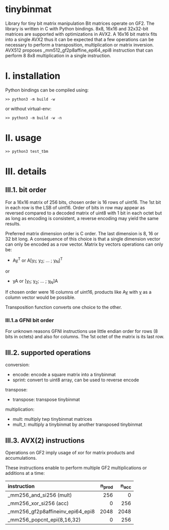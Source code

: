 # tinybinmat
Library for tiny bit matrix manipulation
Bit matrices operate on GF2.
The library is written in C with Python bindings.
8x8, 16x16 and 32x32-bit matrices are supported with optimizations in AVX2.
A 16x16 bit matrix fits into a single AVX2 thus it can be expected that a few operations can be necessary to perform a transposition, multiplication or matrix inversion.
AVX512 proposes _mm512_gf2p8affine_epi64_epi8 instruction that can perform 8 8x8 multiplication in a single instruction.

# I. installation

Python bindings can be compiled using:

```
>> python3 -m build -w
```
or without virtual-env:
```
>> python3 -m build -w -n
```

# II. usage

```
>> python3 test_tbm
```

# III. details

## III.1. bit order

For a 16x16 matrix of 256 bits, chosen order is 16 rows of uint16.
The 1st bit in each row is the LSB of uint16.
Order of bits in row may appear as reversed compared to a decoded matrix of uint8 with 1 bit in each octet but as long as encoding is consistent, a reverse encoding may yield the same results.

Preferred matrix dimension order is C order.
The last dimension is 8, 16 or 32 bit long.
A consequence of this choice is that a single dimension vector can only be encoded as a row vector.
Matrix by vectors operations can only be:
- A<ins>y</ins><sup>T</sup> or A[<ins>y</ins><sub>1</sub>; <ins>y</ins><sub>2</sub>; ... ; <ins>y</ins><sub>N</sub>]<sup>T</sup>

or

- <ins>y</ins>A or [<ins>y</ins><sub>1</sub>; <ins>y</ins><sub>2</sub>; ... ; <ins>y</ins><sub>N</sub>]A

If chosen order were 16 columns of uint16, products like A<ins>y</ins> with <ins>y</ins> as a column vector would be possible.

Transposition function converts one choice to the other.

### III.1.a GFNI bit order

For unknown reasons GFNI instructions use little endian order for rows (8 bits in octets) and also for columns.
The 1st octet of the matrix is its last row.

## III.2. supported operations

conversion:
- encode: encode a square matrix into a tinybinmat
- sprint: convert to uint8 array, can be used to reverse encode

transpose:
- transpose: transpose tinybinmat

multiplication:
- mult: multiply twp tinybinmat matrices
- mult_t: multiply a tinybinmat by another transposed tinybinmat

## III.3. AVX(2) instructions

Operations on GF2 imply usage of xor for matrix products and accumulations.

These instructions enable to perform multiple GF2 multiplications or additions at a time:

| instruction                      | n<sub>prod</sub> | n<sub>acc</sub> |
| :------------------------------- | ---: | ---: |
| _mm256_and_si256 (mult)          |  256 |    0 |
| _mm256_xor_si256 (acc)           |    0 |  256 |
| _mm256_gf2p8affineinv_epi64_epi8 | 2048 | 2048 |
| _mm256_popcnt_epi(8,16,32)       |    0 |  256 |

